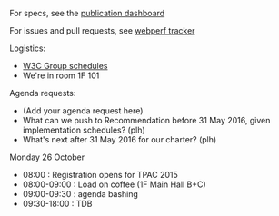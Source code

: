 For specs, see the [publication dashboard](http://www.w3.org/wiki/Web_Performance/Publications)

For issues and pull requests, see [webperf tracker](http://www.w3.org/2010/webperf/board/)


Logistics:

* [W3C Group schedules](http://www.w3.org/2015/10/TPAC/schedule.html)
* We're in room 1F 101

Agenda requests:

* (Add your agenda request here)
* What can we push to Recommendation before 31 May 2016, given implementation schedules? (plh)
* What's next after 31 May 2016 for our charter? (plh)

Monday 26 October

* 08:00 : Registration opens for TPAC 2015
* 08:00-09:00 : Load on coffee (1F Main Hall B+C)
* 09:00-09:30 : agenda bashing
* 09:30-18:00 : TDB


